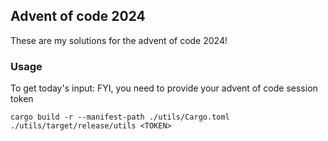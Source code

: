 ## Advent of code 2024
These are my solutions for the advent of code 2024!

### Usage
To get today's input:
FYI, you need to provide your advent of code session token 
```shell
cargo build -r --manifest-path ./utils/Cargo.toml
./utils/target/release/utils <TOKEN>
```